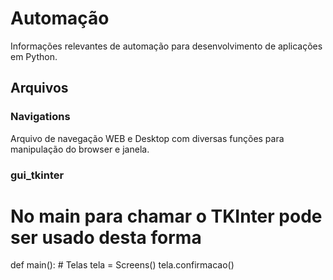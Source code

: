 # Automação

Informações relevantes de automação para desenvolvimento de aplicações em Python.

## Arquivos

### Navigations

Arquivo de navegação WEB e Desktop com diversas funções para manipulação do browser e janela.

### gui_tkinter
# No main para chamar o TKInter pode ser usado desta forma
def main():
    # Telas
    tela = Screens()
    tela.confirmacao()
